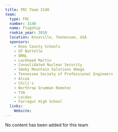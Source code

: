 ```yaml
---
title: FRC Team 3140
team:
  type: FRC
  number: 3140
  name: Flagship
  rookie_year: 2010
  location: Knoxville, Tennessee, USA
  sponsors:
    - Knox County Schools
    - UT Battelle
    - ORNL
    - Lockheed Martin
    - Consolidated Nuclear Security
    - Smoky Mountain Solutions Omega
    - Tennessee Society of Professional Engineers
    - Alcoa
    - Chili's
    - Northrop Grumman Remotec
    - TVA
    - Leidos
    - Farragut High School
  links:
    Website: 
---
```

No content has been added for this team